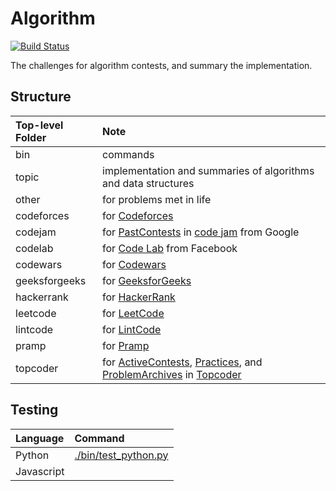 Algorithm
======

[![Build Status](https://travis-ci.org/jaychsu/algorithm.svg?branch=master)](https://travis-ci.org/jaychsu/algorithm)

The challenges for algorithm contests, and summary the implementation.

## Structure

| Top-level Folder | Note |
| :--- | :--- |
| bin | commands |
| topic | implementation and summaries of algorithms and data structures |
| other | for problems met in life |
| codeforces | for [Codeforces](http://codeforces.com) |
| codejam | for [PastContests](https://code.google.com/codejam/past-contests) in [code jam](https://code.google.com/codejam) from Google |
| codelab | for [Code Lab](https://codelab.interviewbit.com) from Facebook |
| codewars | for [Codewars](https://www.codewars.com) |
| geeksforgeeks | for [GeeksforGeeks](https://www.geeksforgeeks.org) |
| hackerrank | for [HackerRank](https://www.hackerrank.com/contests) |
| leetcode | for [LeetCode](https://leetcode.com) |
| lintcode | for [LintCode](http://www.lintcode.com) |
| pramp | for [Pramp](https://www.pramp.com) |
| topcoder | for [ActiveContests](https://community.topcoder.com/longcontest/?module=ViewActiveContests), [Practices](https://community.topcoder.com/longcontest/?module=ViewPractice), and [ProblemArchives](https://community.topcoder.com/tc?module=ProblemArchive) in [Topcoder](https://www.topcoder.com) |

## Testing

| Language | Command |
| :--- | :--- |
| Python | [./bin/test_python.py](./bin/test_python.py) |
| Javascript | |
